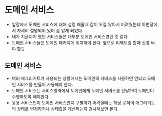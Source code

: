 # 도메인 서비스
- 앞장에서 도메인 서비스에 대해 설명 해줄때 감이 오질 않아서 어려웠는데 이번장에서 자세히 설명되어 있어 좀 알게 되었다.
- 내가 지금까지 짰던 서비스들은 대부분 도메인 서비스였던 것 같다.
- 도메인 서비스들은 도메인 패키지에 위치해야 한다. 앞으로 리팩토링 할때 신경 써야 할듯
## 도메인 서비스
- 여러 애그리거트가 사용되는 상황에서는 도메인의 서비스를 사용하면 안되고 도메인 서비스를 만들어 사용해야 한다.
- 도메인 서비스는 서비스영역에서 도메인에게 도메인 서비스를 전달하여 도메인이 수행하도록 해야한다.
- 응용 서비스인지 도메인 서비스인지 구별하기 어려울때는 해당 로직이 애그리거트의 상태를 변경하거나 상태값을 계산하는지 검사해보면 된다.
